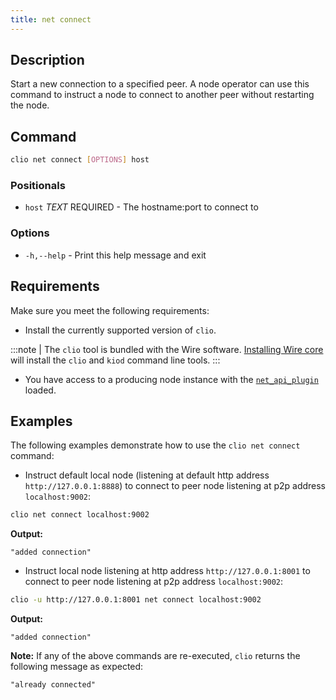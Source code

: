 ```yaml
---
title: net connect
---
```


## Description

Start a new connection to a specified peer. A node operator can use this command to instruct a node to connect to another peer without restarting the node.

## Command

```sh
clio net connect [OPTIONS] host
```

### Positionals

* `host` _TEXT_ REQUIRED - The hostname:port to connect to

### Options

* `-h,--help` - Print this help message and exit

## Requirements

Make sure you meet the following requirements:

* Install the currently supported version of `clio`.

:::note
| The `clio` tool is bundled with the Wire software. [Installing Wire core](/docs/getting-started/install-dependencies.md) will install the `clio` and `kiod` command line tools.
:::

* You have access to a producing node instance with the [`net_api_plugin`](../../../nodeop/plugins/net-api-plugin.md) loaded.

## Examples

The following examples demonstrate how to use the `clio net connect` command:

* Instruct default local node (listening at default http address `http://127.0.0.1:8888`) to connect to peer node listening at p2p address `localhost:9002`:

```sh
clio net connect localhost:9002
```

**Output:**

```console
"added connection"
```

* Instruct local node listening at http address `http://127.0.0.1:8001` to connect to peer node listening at p2p address `localhost:9002`:

```sh
clio -u http://127.0.0.1:8001 net connect localhost:9002
```

**Output:**

```console
"added connection"
```

**Note:** If any of the above commands are re-executed, `clio` returns the following message as expected:  

```console
"already connected"
```
